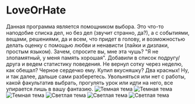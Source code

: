 # LoveOrHate
Данная программа является помощником выбора. Это что-то наподобие списка дел, но без дел (звучит странно, да?), а с событиями, вещами, решениями, да и всем, что придет в голову, и возможностью делать оценку с помощью любви и ненависти (лайки и дизлаки, простым языком). Зачем, спросите вы, мне эта чушь? "Я не злопамятный, у меня память хорошая". Добавили в список подругу/друга и ведем статистику поведения. Не вернул сотку через неделю, как обещал? Черное сердечко ему. Купил вкусняшку? Два красных! Ну, и так далее, дальше сами разберетесь.
Увольняться или нет с работы, какой факультатив выбрать, прогулять урок или идти на него, все упирается лишь в вашу фантазию.
![Темная тема](http://bleysus.com/mobile/loveorhate/images/screen1_b.png) ![Темная тема](http://bleysus.com/mobile/loveorhate/images/screen2_b.png) ![Темная тема](http://bleysus.com/mobile/loveorhate/images/screen3_b.png) ![Светлая тема](http://bleysus.com/mobile/loveorhate/images/screen1_w.png) ![Светлая тема](http://bleysus.com/mobile/loveorhate/images/screen2_w.png) ![Светлая тема](http://bleysus.com/mobile/loveorhate/images/screen3_w.png)
